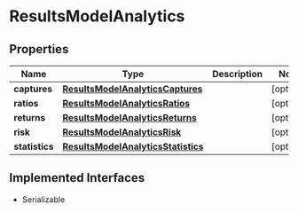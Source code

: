 

# ResultsModelAnalytics


## Properties

Name | Type | Description | Notes
------------ | ------------- | ------------- | -------------
**captures** | [**ResultsModelAnalyticsCaptures**](ResultsModelAnalyticsCaptures.md) |  |  [optional]
**ratios** | [**ResultsModelAnalyticsRatios**](ResultsModelAnalyticsRatios.md) |  |  [optional]
**returns** | [**ResultsModelAnalyticsReturns**](ResultsModelAnalyticsReturns.md) |  |  [optional]
**risk** | [**ResultsModelAnalyticsRisk**](ResultsModelAnalyticsRisk.md) |  |  [optional]
**statistics** | [**ResultsModelAnalyticsStatistics**](ResultsModelAnalyticsStatistics.md) |  |  [optional]


## Implemented Interfaces

* Serializable


